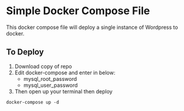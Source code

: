 # Simple Docker Compose File
This docker compose file will deploy a single instance of Wordpress to docker. 

## To Deploy 
1. Download copy of repo 
2. Edit docker-compose and enter in below:
    - mysql_root_password
    - mysql_user_password
3. Then open up your terminal then deploy
```
docker-compose up -d
```

